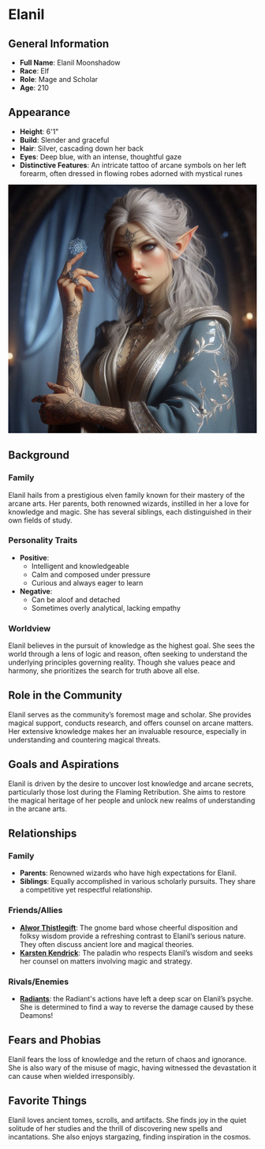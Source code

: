 # Elanil

## General Information
- **Full Name**: Elanil Moonshadow
- **Race**: Elf
- **Role**: Mage and Scholar
- **Age**: 210

## Appearance
- **Height**: 6'1"
- **Build**: Slender and graceful
- **Hair**: Silver, cascading down her back
- **Eyes**: Deep blue, with an intense, thoughtful gaze
- **Distinctive Features**: An intricate tattoo of arcane symbols on her left forearm, often dressed in flowing robes adorned with mystical runes

![Elanil](../../assets/Elanil%20Moonshadow.jpg)

## Background

### Family
Elanil hails from a prestigious elven family known for their mastery of the arcane arts. Her parents, both renowned wizards, instilled in her a love for knowledge and magic. She has several siblings, each distinguished in their own fields of study.

### Personality Traits
- **Positive**:
  - Intelligent and knowledgeable
  - Calm and composed under pressure
  - Curious and always eager to learn
- **Negative**:
  - Can be aloof and detached
  - Sometimes overly analytical, lacking empathy

### Worldview
Elanil believes in the pursuit of knowledge as the highest goal. She sees the world through a lens of logic and reason, often seeking to understand the underlying principles governing reality. Though she values peace and harmony, she prioritizes the search for truth above all else.

## Role in the Community
Elanil serves as the community’s foremost mage and scholar. She provides magical support, conducts research, and offers counsel on arcane matters. Her extensive knowledge makes her an invaluable resource, especially in understanding and countering magical threats.

## Goals and Aspirations
Elanil is driven by the desire to uncover lost knowledge and arcane secrets, particularly those lost during the Flaming Retribution. She aims to restore the magical heritage of her people and unlock new realms of understanding in the arcane arts.

## Relationships

### Family
- **Parents**: Renowned wizards who have high expectations for Elanil.
- **Siblings**: Equally accomplished in various scholarly pursuits. They share a competitive yet respectful relationship.

### Friends/Allies
- **[Alwor Thistlegift](../../Crown-of-the-Immortals/PCs/Alwor-Thistlegift.md)**: The gnome bard whose cheerful disposition and folksy wisdom provide a refreshing contrast to Elanil’s serious nature. They often discuss ancient lore and magical theories.
- **[Karsten Kendrick](../../Crown-of-the-Immortals/PCs/Karsten-Kendrick.md)**: The paladin who respects Elanil’s wisdom and seeks her counsel on matters involving magic and strategy.

### Rivals/Enemies
- **[Radiants](../Religion/Deific-Beings/Radiants.md)**: the Radiant's actions have left a deep scar on Elanil’s psyche. She is determined to find a way to reverse the damage caused by these Deamons!

## Fears and Phobias
Elanil fears the loss of knowledge and the return of chaos and ignorance. She is also wary of the misuse of magic, having witnessed the devastation it can cause when wielded irresponsibly.

## Favorite Things
Elanil loves ancient tomes, scrolls, and artifacts. She finds joy in the quiet solitude of her studies and the thrill of discovering new spells and incantations. She also enjoys stargazing, finding inspiration in the cosmos.